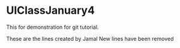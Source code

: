 # UIClassJanuary4
This for demonstration for git tutorial.


These are the lines created by Jamal
New lines have been removed
